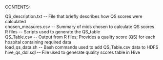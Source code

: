 CONTENTS:  
  
QS_description.txt -- File that briefly describes how QS scores were calculated  
chosen_measures.csv -- Summary of mids chosen to calculate QS scores  
R files -- Scripts used to generate the QS_table  
QS_Table.csv -- Output from R files; Provides a quality score (QS) for each hospital containing required data  
load_qs_data.sh -- Bash commands used to add QS_Table.csv data to HDFS  
hive_qs_ddl.sql -- File used to generate quality scores table in Hive  
